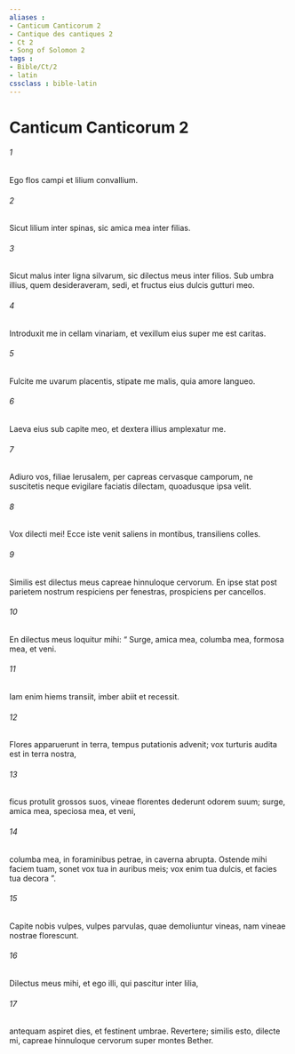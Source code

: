 ```yaml
---
aliases : 
- Canticum Canticorum 2
- Cantique des cantiques 2
- Ct 2
- Song of Solomon 2
tags : 
- Bible/Ct/2
- latin
cssclass : bible-latin
---
```


# Canticum Canticorum 2

###### 1
Ego flos campi et lilium convallium.
###### 2
Sicut lilium inter spinas, sic amica mea inter filias.
###### 3
Sicut malus inter ligna silvarum, sic dilectus meus inter filios. Sub umbra illius, quem desideraveram, sedi, et fructus eius dulcis gutturi meo.
###### 4
Introduxit me in cellam vinariam, et vexillum eius super me est caritas.
###### 5
Fulcite me uvarum placentis, stipate me malis, quia amore langueo.
###### 6
Laeva eius sub capite meo, et dextera illius amplexatur me.
###### 7
Adiuro vos, filiae Ierusalem, per capreas cervasque camporum, ne suscitetis neque evigilare faciatis dilectam, quoadusque ipsa velit.
###### 8
Vox dilecti mei! Ecce iste venit saliens in montibus, transiliens colles.
###### 9
Similis est dilectus meus capreae hinnuloque cervorum. En ipse stat post parietem nostrum respiciens per fenestras, prospiciens per cancellos.
###### 10
En dilectus meus loquitur mihi: “ Surge, amica mea, columba mea, formosa mea, et veni.
###### 11
Iam enim hiems transiit, imber abiit et recessit.
###### 12
Flores apparuerunt in terra, tempus putationis advenit; vox turturis audita est in terra nostra,
###### 13
ficus protulit grossos suos, vineae florentes dederunt odorem suum; surge, amica mea, speciosa mea, et veni,
###### 14
columba mea, in foraminibus petrae, in caverna abrupta. Ostende mihi faciem tuam, sonet vox tua in auribus meis; vox enim tua dulcis, et facies tua decora ”.
###### 15
Capite nobis vulpes, vulpes parvulas, quae demoliuntur vineas, nam vineae nostrae florescunt.
###### 16
Dilectus meus mihi, et ego illi, qui pascitur inter lilia,
###### 17
antequam aspiret dies, et festinent umbrae. Revertere; similis esto, dilecte mi, capreae hinnuloque cervorum super montes Bether.
